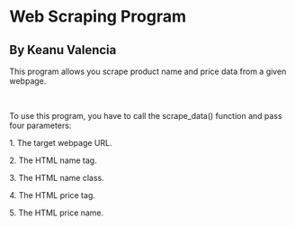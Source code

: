 <h1>Web Scraping Program</h1>
<h2>By Keanu Valencia</h2>
<p>This program allows you scrape product name and price data from a given webpage.</p>
<br>
<P>To use this program, you have to call the scrape_data() function and pass four parameters:</p>
      <P>1. The target webpage URL.</P>
      <P>2. The HTML name tag.</P>
      <P>3. The HTML name class.</P>
      <P>4. The HTML price tag.</P>
      <P>5. The HTML price name.</P>


